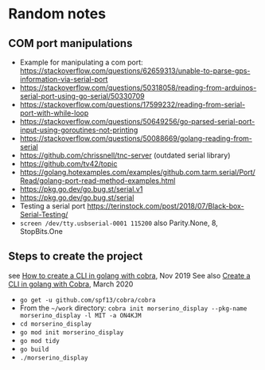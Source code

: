 # Random notes

## COM port manipulations

* Example for manipulating a com port: https://stackoverflow.com/questions/62659313/unable-to-parse-gps-information-via-serial-port
* https://stackoverflow.com/questions/50318058/reading-from-arduinos-serial-port-using-go-serial/50330709
* https://stackoverflow.com/questions/17599232/reading-from-serial-port-with-while-loop
* https://stackoverflow.com/questions/50649256/go-parsed-serial-port-input-using-goroutines-not-printing
* https://stackoverflow.com/questions/50088669/golang-reading-from-serial
* https://github.com/chrissnell/tnc-server (outdated serial library)
* https://github.com/tv42/topic
* https://golang.hotexamples.com/examples/github.com.tarm.serial/Port/Read/golang-port-read-method-examples.html
* https://pkg.go.dev/go.bug.st/serial.v1 
* https://pkg.go.dev/go.bug.st/serial
* Testing a serial port https://terinstock.com/post/2018/07/Black-box-Serial-Testing/
* `screen /dev/tty.usbserial-0001 115200` also  Parity.None, 8, StopBits.One

## Steps to create the project
see [How to create a CLI in golang with cobra](https://towardsdatascience.com/how-to-create-a-cli-in-golang-with-cobra-d729641c7177), Nov 2019
See also [Create a CLI in golang with Cobra](https://codesource.io/create-a-cli-in-golang-with-cobra/), March 2020 

* `go get -u github.com/spf13/cobra/cobra`
* From the `~/work` directory: `cobra init morserino_display --pkg-name morserino_display -l MIT -a ON4KJM`
* `cd morserino_display`
* `go mod init morserino_display`
* `go mod tidy`
* `go build`
* `./morserino_display`
